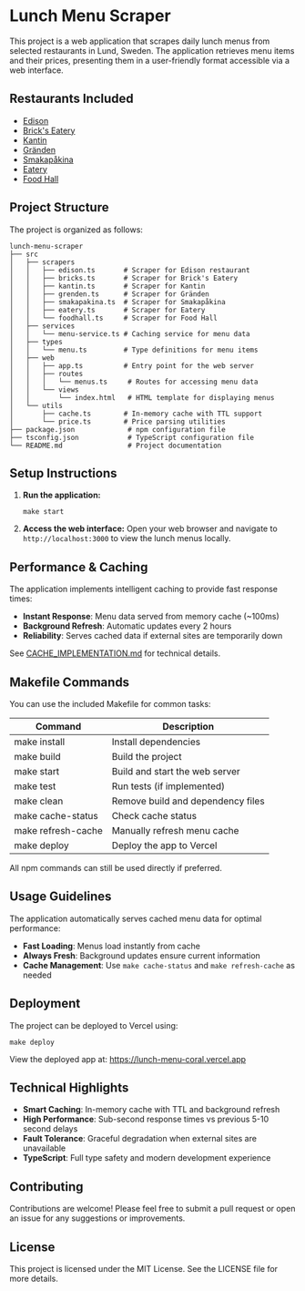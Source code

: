 # Lunch Menu Scraper
<!-- See .github/copilot-instructions.md for development guidelines -->

This project is a web application that scrapes daily lunch menus from selected restaurants in Lund, Sweden. The application retrieves menu items and their prices, presenting them in a user-friendly format accessible via a web interface.

## Restaurants Included

- [Edison](https://restaurangedison.se/lunch/)
- [Brick's Eatery](https://brickseatery.se/lunch/)
- [Kantin](https://www.kantinlund.se/)
- [Gränden](https://grendenlund.se/lunch/)
- [Smakapåkina](https://smakapakina.se/lunch/)
- [Eatery](https://eatery.se/anlaggningar/lund)
- [Food Hall](https://www.nordrest.se/restaurang/food-hall/)

## Project Structure

The project is organized as follows:

```
lunch-menu-scraper
├── src
│   ├── scrapers
│   │   ├── edison.ts       # Scraper for Edison restaurant
│   │   ├── bricks.ts       # Scraper for Brick's Eatery
│   │   ├── kantin.ts       # Scraper for Kantin
│   │   ├── grenden.ts      # Scraper for Gränden
│   │   ├── smakapakina.ts  # Scraper for Smakapåkina
│   │   ├── eatery.ts       # Scraper for Eatery
│   │   └── foodhall.ts     # Scraper for Food Hall
│   ├── services
│   │   └── menu-service.ts # Caching service for menu data
│   ├── types
│   │   └── menu.ts         # Type definitions for menu items
│   ├── web
│   │   ├── app.ts          # Entry point for the web server
│   │   ├── routes
│   │   │   └── menus.ts     # Routes for accessing menu data
│   │   └── views
│   │       └── index.html   # HTML template for displaying menus
│   └── utils
│       ├── cache.ts        # In-memory cache with TTL support
│       └── price.ts        # Price parsing utilities
├── package.json             # npm configuration file
├── tsconfig.json            # TypeScript configuration file
└── README.md                # Project documentation
```

## Setup Instructions

1. **Run the application:**
   ```
   make start
   ```

2. **Access the web interface:**
   Open your web browser and navigate to `http://localhost:3000` to view the
   lunch menus locally.

## Performance & Caching

The application implements intelligent caching to provide fast response times:
- **Instant Response**: Menu data served from memory cache (~100ms)
- **Background Refresh**: Automatic updates every 2 hours
- **Reliability**: Serves cached data if external sites are temporarily down

See [CACHE_IMPLEMENTATION.md](CACHE_IMPLEMENTATION.md) for technical details.

## Makefile Commands

You can use the included Makefile for common tasks:

| Command            | Description                       |
| ------------------ | --------------------------------- |
| make install       | Install dependencies              |
| make build         | Build the project                 |
| make start         | Build and start the web server    |
| make test          | Run tests (if implemented)        |
| make clean         | Remove build and dependency files |
| make cache-status  | Check cache status                |
| make refresh-cache | Manually refresh menu cache       |
| make deploy        | Deploy the app to Vercel          |

All npm commands can still be used directly if preferred.

## Usage Guidelines

The application automatically serves cached menu data for optimal performance:
- **Fast Loading**: Menus load instantly from cache
- **Always Fresh**: Background updates ensure current information
- **Cache Management**: Use `make cache-status` and `make refresh-cache` as needed

## Deployment

The project can be deployed to Vercel using:

```
make deploy
```

View the deployed app at: https://lunch-menu-coral.vercel.app

## Technical Highlights

- **Smart Caching**: In-memory cache with TTL and background refresh
- **High Performance**: Sub-second response times vs previous 5-10 second delays  
- **Fault Tolerance**: Graceful degradation when external sites are unavailable
- **TypeScript**: Full type safety and modern development experience

## Contributing

Contributions are welcome! Please feel free to submit a pull request or open an issue for any suggestions or improvements.

## License

This project is licensed under the MIT License. See the LICENSE file for more details.